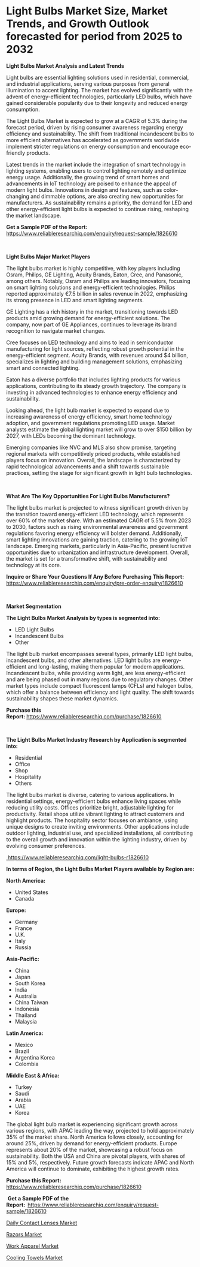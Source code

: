 <p><h1>Light Bulbs Market Size, Market Trends, and Growth Outlook forecasted for period from 2025 to 2032</h1></p><p><strong>Light Bulbs Market Analysis and Latest Trends</strong></p>
<p><p>Light bulbs are essential lighting solutions used in residential, commercial, and industrial applications, serving various purposes from general illumination to accent lighting. The market has evolved significantly with the advent of energy-efficient technologies, particularly LED bulbs, which have gained considerable popularity due to their longevity and reduced energy consumption.</p><p>The Light Bulbs Market is expected to grow at a CAGR of 5.3% during the forecast period, driven by rising consumer awareness regarding energy efficiency and sustainability. The shift from traditional incandescent bulbs to more efficient alternatives has accelerated as governments worldwide implement stricter regulations on energy consumption and encourage eco-friendly products.</p><p>Latest trends in the market include the integration of smart technology in lighting systems, enabling users to control lighting remotely and optimize energy usage. Additionally, the growing trend of smart homes and advancements in IoT technology are poised to enhance the appeal of modern light bulbs. Innovations in design and features, such as color-changing and dimmable options, are also creating new opportunities for manufacturers. As sustainability remains a priority, the demand for LED and other energy-efficient light bulbs is expected to continue rising, reshaping the market landscape.</p></p>
<p><strong>Get a Sample PDF of the Report:&nbsp;</strong> <a href="https://www.reliableresearchiq.com/enquiry/request-sample/1826610?utm_campaign=1088&utm_medium=2&utm_source=Github&utm_content=ia&utm_term=07022025&utm_id=light-bulbs">https://www.reliableresearchiq.com/enquiry/request-sample/1826610</a></p>
<p>&nbsp;</p>
<p><strong>Light Bulbs Major Market Players</strong></p>
<p><p>The light bulbs market is highly competitive, with key players including Osram, Philips, GE Lighting, Acuity Brands, Eaton, Cree, and Panasonic, among others. Notably, Osram and Philips are leading innovators, focusing on smart lighting solutions and energy-efficient technologies. Philips reported approximately €7.5 billion in sales revenue in 2022, emphasizing its strong presence in LED and smart lighting segments.</p><p>GE Lighting has a rich history in the market, transitioning towards LED products amid growing demand for energy-efficient solutions. The company, now part of GE Appliances, continues to leverage its brand recognition to navigate market changes. </p><p>Cree focuses on LED technology and aims to lead in semiconductor manufacturing for light sources, reflecting robust growth potential in the energy-efficient segment. Acuity Brands, with revenues around $4 billion, specializes in lighting and building management solutions, emphasizing smart and connected lighting.</p><p>Eaton has a diverse portfolio that includes lighting products for various applications, contributing to its steady growth trajectory. The company is investing in advanced technologies to enhance energy efficiency and sustainability.</p><p>Looking ahead, the light bulb market is expected to expand due to increasing awareness of energy efficiency, smart home technology adoption, and government regulations promoting LED usage. Market analysts estimate the global lighting market will grow to over $150 billion by 2027, with LEDs becoming the dominant technology. </p><p>Emerging companies like NVC and MLS also show promise, targeting regional markets with competitively priced products, while established players focus on innovation. Overall, the landscape is characterized by rapid technological advancements and a shift towards sustainable practices, setting the stage for significant growth in light bulb technologies.</p></p>
<p>&nbsp;</p>
<p><strong>What Are The Key Opportunities For Light Bulbs Manufacturers?</strong></p>
<p><p>The light bulbs market is projected to witness significant growth driven by the transition toward energy-efficient LED technology, which represents over 60% of the market share. With an estimated CAGR of 5.5% from 2023 to 2030, factors such as rising environmental awareness and government regulations favoring energy efficiency will bolster demand. Additionally, smart lighting innovations are gaining traction, catering to the growing IoT landscape. Emerging markets, particularly in Asia-Pacific, present lucrative opportunities due to urbanization and infrastructure development. Overall, the market is set for a transformative shift, with sustainability and technology at its core.</p></p>
<p><strong>Inquire or Share Your Questions If Any Before Purchasing This Report:</strong> <a href="https://www.reliableresearchiq.com/enquiry/pre-order-enquiry/1826610?utm_campaign=1088&utm_medium=2&utm_source=Github&utm_content=ia&utm_term=07022025&utm_id=light-bulbs">https://www.reliableresearchiq.com/enquiry/pre-order-enquiry/1826610</a></p>
<p>&nbsp;</p>
<p><strong>Market Segmentation</strong></p>
<p><strong>The Light Bulbs Market Analysis by types is segmented into:</strong></p>
<p><ul><li>LED Light Bulbs</li><li>Incandescent Bulbs</li><li>Other</li></ul></p>
<p><p>The light bulb market encompasses several types, primarily LED light bulbs, incandescent bulbs, and other alternatives. LED light bulbs are energy-efficient and long-lasting, making them popular for modern applications. Incandescent bulbs, while providing warm light, are less energy-efficient and are being phased out in many regions due to regulatory changes. Other market types include compact fluorescent lamps (CFLs) and halogen bulbs, which offer a balance between efficiency and light quality. The shift towards sustainability shapes these market dynamics.</p></p>
<p><strong>Purchase this Report:&nbsp;</strong><a href="https://www.reliableresearchiq.com/purchase/1826610?utm_campaign=1088&utm_medium=2&utm_source=Github&utm_content=ia&utm_term=07022025&utm_id=light-bulbs">https://www.reliableresearchiq.com/purchase/1826610</a></p>
<p>&nbsp;</p>
<p><strong>The Light Bulbs Market Industry Research by Application is segmented into:</strong></p>
<p><ul><li>Residential</li><li>Office</li><li>Shop</li><li>Hospitality</li><li>Others</li></ul></p>
<p><p>The light bulbs market is diverse, catering to various applications. In residential settings, energy-efficient bulbs enhance living spaces while reducing utility costs. Offices prioritize bright, adjustable lighting for productivity. Retail shops utilize vibrant lighting to attract customers and highlight products. The hospitality sector focuses on ambiance, using unique designs to create inviting environments. Other applications include outdoor lighting, industrial use, and specialized installations, all contributing to the overall growth and innovation within the lighting industry, driven by evolving consumer preferences.</p></p>
<p><a href="https://www.reliableresearchiq.com/light-bulbs-r1826610?utm_campaign=1088&utm_medium=2&utm_source=Github&utm_content=ia&utm_term=07022025&utm_id=light-bulbs">&nbsp;https://www.reliableresearchiq.com/light-bulbs-r1826610</a></p>
<p><strong>In terms of Region, the Light Bulbs Market Players available by Region are:</strong></p>
<p>
    <p> <strong> North America: </strong>
        <ul>
            <li>United States</li>
            <li>Canada</li>
        </ul>
        </p> 
    <p> <strong> Europe: </strong>
        <ul>
            <li>Germany</li>
            <li>France</li>
            <li>U.K.</li>
            <li>Italy</li>
            <li>Russia</li>
        </ul>
        </p> 
    <p> <strong> Asia-Pacific: </strong>
        <ul>
            <li>China</li>
            <li>Japan</li>
            <li>South Korea</li>
            <li>India</li>
            <li>Australia</li>
            <li>China Taiwan</li>
            <li>Indonesia</li>
            <li>Thailand</li>
            <li>Malaysia</li>
        </ul>
        </p> 
    <p> <strong> Latin America: </strong>
        <ul>
            <li>Mexico</li>
            <li>Brazil</li>
            <li>Argentina Korea</li>
            <li>Colombia</li>
        </ul>
        </p> 
    <p> <strong> Middle East & Africa: </strong>
        <ul>
            <li>Turkey</li>
            <li>Saudi</li>
            <li>Arabia</li>
            <li>UAE</li>
            <li>Korea</li>
        </ul>
    </p>
    </p>
<p><p>The global light bulb market is experiencing significant growth across various regions, with APAC leading the way, projected to hold approximately 35% of the market share. North America follows closely, accounting for around 25%, driven by demand for energy-efficient products. Europe represents about 20% of the market, showcasing a robust focus on sustainability. Both the USA and China are pivotal players, with shares of 15% and 5%, respectively. Future growth forecasts indicate APAC and North America will continue to dominate, exhibiting the highest growth rates.</p></p>
<p><strong>Purchase this Report: </strong><a href="https://www.reliableresearchiq.com/purchase/1826610?utm_campaign=1088&utm_medium=2&utm_source=Github&utm_content=ia&utm_term=07022025&utm_id=light-bulbs">https://www.reliableresearchiq.com/purchase/1826610</a></p>
<p>&nbsp;<strong>Get a Sample PDF of the Report:&nbsp;&nbsp;</strong><a href="https://www.reliableresearchiq.com/enquiry/request-sample/1826610?utm_campaign=1088&utm_medium=2&utm_source=Github&utm_content=ia&utm_term=07022025&utm_id=light-bulbs">https://www.reliableresearchiq.com/enquiry/request-sample/1826610</a></p>
<p><strong></strong></p>
<p><p><a href="https://github.com/rebikamileny/Market-Research-Report-List-1/blob/main/daily-contact-lenses-market.md?utm_campaign=1088&utm_medium=2&utm_source=Github&utm_content=ia&utm_term=07022025&utm_id=light-bulbs">Daily Contact Lenses Market</a></p><p><a href="https://github.com/farklasu/Market-Research-Report-List-1/blob/main/razors-market.md?utm_campaign=1088&utm_medium=2&utm_source=Github&utm_content=ia&utm_term=07022025&utm_id=light-bulbs">Razors Market</a></p><p><a href="https://github.com/ratzkadria/Market-Research-Report-List-1/blob/main/work-apparel-market.md?utm_campaign=1088&utm_medium=2&utm_source=Github&utm_content=ia&utm_term=07022025&utm_id=light-bulbs">Work Apparel Market</a></p><p><a href="https://github.com/armsinwan/Market-Research-Report-List-1/blob/main/cooling-towels-market.md?utm_campaign=1088&utm_medium=2&utm_source=Github&utm_content=ia&utm_term=07022025&utm_id=light-bulbs">Cooling Towels Market</a></p></p>